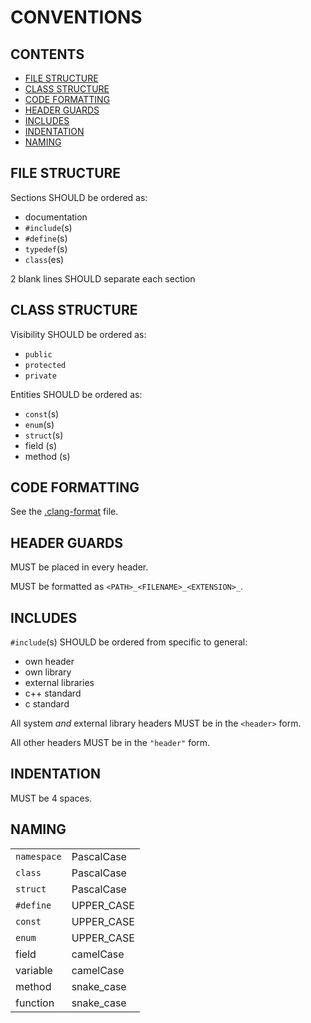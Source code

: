 # CONVENTIONS

## CONTENTS

<!-- TOC -->

- [FILE STRUCTURE](#file-structure)
- [CLASS STRUCTURE](#class-structure)
- [CODE FORMATTING](#code-formatting)
- [HEADER GUARDS](#header-guards)
- [INCLUDES](#includes)
- [INDENTATION](#indentation)
- [NAMING](#naming)

<!-- /TOC -->

## FILE STRUCTURE

Sections SHOULD be ordered as:
- documentation
- `#include`(s)
- `#define`(s)
- `typedef`(s)
- `class`(es)

2 blank lines SHOULD separate each section

## CLASS STRUCTURE

Visibility SHOULD be ordered as:
- `public`
- `protected`
- `private`

Entities SHOULD be ordered as:
- `const`(s)
- `enum`(s)
- `struct`(s)
- field (s)
- method (s)

## CODE FORMATTING

See the [.clang-format](../.clang-format) file.

## HEADER GUARDS

MUST be placed in every header.

MUST be formatted as `<PATH>_<FILENAME>_<EXTENSION>_`.

## INCLUDES

`#include`(s) SHOULD be ordered from specific to general:
- own header
- own library
- external libraries
- c++ standard
- c standard

All system _and_ external library headers MUST be in the `<header>` form.

All other headers MUST be in the `"header"` form.

## INDENTATION

MUST be 4 spaces.

## NAMING

|             |            |
|-------------|------------|
| `namespace` | PascalCase |
| `class`     | PascalCase |
| `struct`    | PascalCase |
| `#define`   | UPPER_CASE |
| `const`     | UPPER_CASE |
| `enum`      | UPPER_CASE |
| field       | camelCase  |
| variable    | camelCase  |
| method      | snake_case |
| function    | snake_case |
